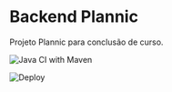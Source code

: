 # Backend Plannic
Projeto Plannic para conclusão de curso.

![Java CI with Maven](https://github.com/winxxifsp/plannic-backend/workflows/Java%20CI%20with%20Maven/badge.svg)

![Deploy](https://github.com/winxxifsp/plannic-backend/workflows/Deploy/badge.svg)
